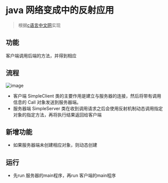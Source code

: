 # java 网络变成中的反射应用
> 根据[c语言中文网](https://c.biancheng.net/view/1115.html)实现

## 功能
客户端调用后端的方法，并得到相应

## 流程
![image](https://github.com/gaojia2017/learnJava/assets/34051249/fb176354-11be-4c77-920d-e7dd2a903de8)

* 客户端 SimpleClient 类的主要作用是建立与服务器的连接，然后将带有调用信息的 Call 对象发送到服务器端。
* 服务器端 SimpleServer 类在收到调用请求之后会使用反射机制动态调用指定对象的指定方法，再将执行结果返回给客户端

## 新增功能
* 如果服务器端未创建相应对象，则动态创建

## 运行
* 先run 服务器的main程序，再run 客户端的main程序
